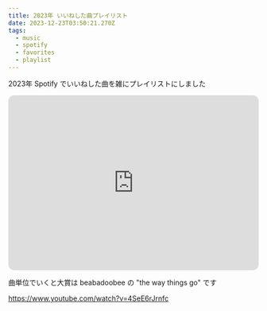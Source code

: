 ```yaml
---
title: 2023年 いいねした曲プレイリスト
date: 2023-12-23T03:50:21.270Z
tags:
  - music
  - spotify
  - favorites
  - playlist
---
```

2023年 Spotify でいいねした曲を雑にプレイリストにしました

<iframe style="border-radius:12px" src="https://open.spotify.com/embed/playlist/292UimCxDvqeb42OxALkTJ?utm_source=generator" width="100%" height="352" frameBorder="0" allowfullscreen="" allow="autoplay; clipboard-write; encrypted-media; fullscreen; picture-in-picture" loading="lazy"></iframe>

曲単位でいくと大賞は beabadoobee の "the way things go" です

https://www.youtube.com/watch?v=4SeE6rJrnfc